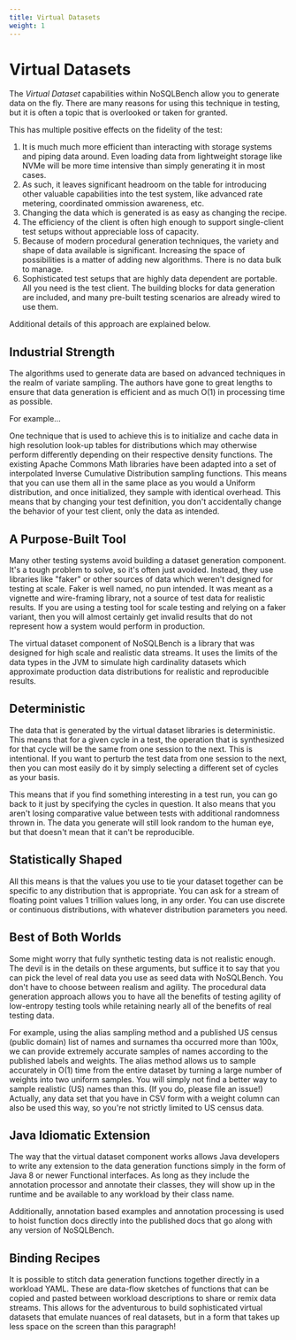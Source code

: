 ```yaml
---
title: Virtual Datasets
weight: 1
---
```


# Virtual Datasets

The _Virtual Dataset_ capabilities within NoSQLBench allow you to generate
data on the fly. There are many reasons for using this technique in
testing, but it is often a topic that is overlooked or taken for granted.

This has multiple positive effects on the fidelity of the test:

1) It is much much more efficient than interacting with storage systems and piping data around. Even loading
   data from lightweight storage like NVMe will be more time intensive than simply generating it in most cases.
2) As such, it leaves significant headroom on the table for introducing other valuable capabilities into
   the test system, like advanced rate metering, coordinated ommission awareness, etc.
3) Changing the data which is generated is as easy as changing the recipe.
4) The efficiency of the client is often high enough to support single-client test setups without appreciable
   loss of capacity.
5) Because of modern procedural generation techniques, the variety and shape of data available is significant.
   Increasing the space of possibilities is a matter of adding new algorithms. There is no data bulk to manage.
6) Sophisticated test setups that are highly data dependent are portable. All you need is the test client.
   The building blocks for data generation are included, and many pre-built testing scenarios are already
   wired to use them.

Additional details of this approach are explained below.

## Industrial Strength

The algorithms used to generate data are based on advanced techniques in
the realm of variate sampling. The authors have gone to great lengths to
ensure that data generation is efficient and as much O(1) in processing
time as possible.

For example...

One technique that is used to achieve this is to initialize and cache data
in high resolution look-up tables for distributions which may otherwise
perform differently depending on their respective density functions. The
existing Apache Commons Math libraries have been adapted into a set of
interpolated Inverse Cumulative Distribution sampling functions. This
means that you can use them all in the same place as you would a Uniform
distribution, and once initialized, they sample with identical overhead.
This means that by changing your test definition, you don't accidentally
change the behavior of your test client, only the data as intended.

## A Purpose-Built Tool

Many other testing systems avoid building a dataset generation component.
It's a tough problem to solve, so it's often just avoided. Instead, they
use libraries like "faker" or other sources of data which weren't designed
for testing at scale. Faker is well named, no pun intended. It was meant
as a vignette and wire-framing library, not a source of test data for
realistic results. If you are using a testing tool for scale testing and
relying on a faker variant, then you will almost certainly get invalid
results that do not represent how a system would perform in production.

The virtual dataset component of NoSQLBench is a library that was designed
for high scale and realistic data streams. It uses the limits of the data
types in the JVM to simulate high cardinality datasets which approximate
production data distributions for realistic and reproducible results.

## Deterministic

The data that is generated by the virtual dataset libraries is
deterministic. This means that for a given cycle in a test, the operation
that is synthesized for that cycle will be the same from one session to
the next. This is intentional. If you want to perturb the test data from
one session to the next, then you can most easily do it by simply
selecting a different set of cycles as your basis.

This means that if you find something interesting in a test run, you can
go back to it just by specifying the cycles in question. It also means
that you aren't losing comparative value between tests with additional
randomness thrown in. The data you generate will still look random to the
human eye, but that doesn't mean that it can't be reproducible.

## Statistically Shaped

All this means is that the values you use to tie your dataset together can
be specific to any distribution that is appropriate. You can ask for a
stream of floating point values 1 trillion values long, in any order. You
can use discrete or continuous distributions, with whatever distribution
parameters you need.

## Best of Both Worlds

Some might worry that fully synthetic testing data is not realistic
enough. The devil is in the details on these arguments, but suffice it to
say that you can pick the level of real data you use as seed data with
NoSQLBench. You don't have to choose between realism and agility. The
procedural data generation approach allows you to have all the benefits of
testing agility of low-entropy testing tools while retaining nearly all of
the benefits of real testing data.

For example, using the alias sampling method and a published US census
(public domain) list of names and surnames tha occurred more than 100x, we
can provide extremely accurate samples of names according to the published
labels and weights. The alias method allows us to sample accurately in
O(1) time from the entire dataset by turning a large number of weights
into two uniform samples. You will simply not find a better way to sample
realistic (US) names than this. (If you do, please file an issue!)
Actually, any data set that you have in CSV form with a weight column can
also be used this way, so you're not strictly limited to US census data.

## Java Idiomatic Extension

The way that the virtual dataset component works allows Java developers to
write any extension to the data generation functions simply in the form of
Java 8 or newer Functional interfaces. As long as they include the
annotation processor and annotate their classes, they will show up in the
runtime and be available to any workload by their class name.

Additionally, annotation based examples and annotation processing is used
to hoist function docs directly into the published docs that go along with
any version of NoSQLBench.

## Binding Recipes

It is possible to stitch data generation functions together directly in a
workload YAML. These are data-flow sketches of functions that can be
copied and pasted between workload descriptions to share or remix data
streams. This allows for the adventurous to build sophisticated virtual
datasets that emulate nuances of real datasets, but in a form that takes
up less space on the screen than this paragraph!
